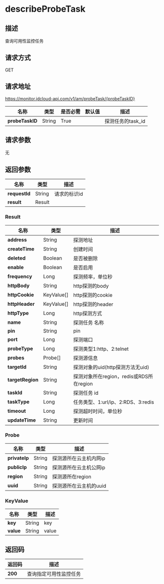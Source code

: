 # describeProbeTask


## 描述
查询可用性监控任务

## 请求方式
GET

## 请求地址
https://monitor.jdcloud-api.com/v1/am/probeTask/{probeTaskID}

|名称|类型|是否必需|默认值|描述|
|---|---|---|---|---|
|**probeTaskID**|String|True| |探测任务的task_id|

## 请求参数
无


## 返回参数
|名称|类型|描述|
|---|---|---|
|**requestId**|String|请求的标识id|
|**result**|Result| |

### Result
|名称|类型|描述|
|---|---|---|
|**address**|String|探测地址|
|**createTime**|String|创建时间|
|**deleted**|Boolean|是否被删除|
|**enable**|Boolean|是否启用|
|**frequency**|Long|探测频率，单位秒|
|**httpBody**|String|http探测的body|
|**httpCookie**|KeyValue[]|http探测的cookie|
|**httpHeader**|KeyValue[]|http探测的header|
|**httpType**|Long|http探测方式|
|**name**|String|探测任务 名称|
|**pin**|String|pin|
|**port**|Long|探测端口|
|**probeType**|Long|探测类型1:http、2:telnet|
|**probes**|Probe[]|探测源信息|
|**targetId**|String|探测对象的uid(http探测方法无uid)|
|**targetRegion**|String|探测对象所在region，redis或RDS所在region|
|**taskId**|String|探测任务 id|
|**taskType**|Long|任务类型、1:url/ip、2:RDS、3:redis|
|**timeout**|Long|探测超时时间，单位秒|
|**updateTime**|String|更新时间|
### Probe
|名称|类型|描述|
|---|---|---|
|**privateIp**|String|探测源所在云主机内网ip|
|**publicIp**|String|探测源所在云主机公网ip|
|**region**|String|探测源所在region|
|**uuid**|String|探测源所在云主机的uuid|
### KeyValue
|名称|类型|描述|
|---|---|---|
|**key**|String|key|
|**value**|String|value|

## 返回码
|返回码|描述|
|---|---|
|**200**|查询指定可用性监控任务|

